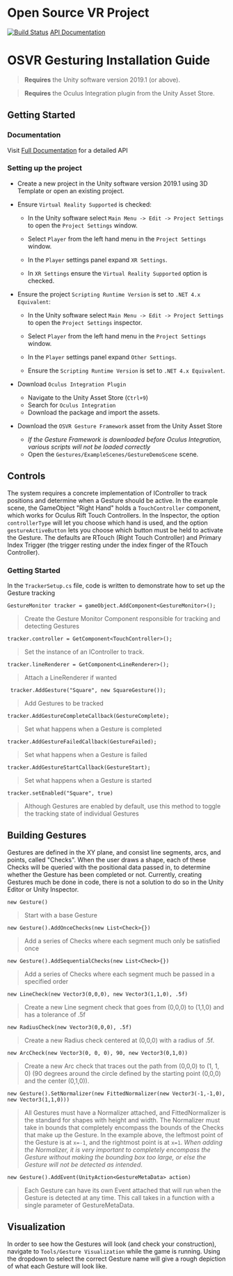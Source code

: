 # Open Source VR Project 
[![Build Status](https://travis-ci.org/os-vr/OSVR-Senior-Project.svg?branch=master)](https://travis-ci.org/os-vr/OSVR-Senior-Project)
[API Documentation](s://os-vr.github.io/OSVR-Senior-Project/namespace_gestures.html)



# OSVR Gesturing Installation Guide   

> **Requires** the Unity software version 2019.1 (or above).

> **Requires** the Oculus Integration plugin from the Unity Asset Store.

  

## Getting Started

### Documentation

Visit [Full Documentation](s://os-vr.github.io/OSVR-Senior-Project/namespace_gestures.html) for a detailed API

### Setting up the project

* Create a new project in the Unity software version 2019.1 using 3D Template or open an existing project.

* Ensure `Virtual Reality Supported` is checked:

  * In the Unity software select `Main Menu -> Edit -> Project Settings` to open the `Project Settings` window.

  * Select `Player` from the left hand menu in the `Project Settings` window.

  * In the `Player` settings panel expand `XR Settings`.

  * In `XR Settings` ensure the `Virtual Reality Supported` option is checked.

* Ensure the project `Scripting Runtime Version` is set to `.NET 4.x Equivalent`:

  * In the Unity software select `Main Menu -> Edit -> Project Settings` to open the `Project Settings` inspector.

  * Select `Player` from the left hand menu in the `Project Settings` window.

  * In the `Player` settings panel expand `Other Settings`.

  * Ensure the `Scripting Runtime Version` is set to `.NET 4.x Equivalent`.

* Download `Oculus Integration Plugin`
  * Navigate to the Unity Asset Store (`Ctrl+9`) 
  * Search for `Oculus Integration`
  * Download the package and import the assets.

* Download the `OSVR Gesture Framework` asset from the Unity Asset Store
  * *If the Gesture Framework is downloaded before Oculus Integration, various scripts will not be loaded correctly*
  * Open the `Gestures/ExampleScenes/GestureDemoScene` scene.


## Controls
 
The system requires a concrete implementation of IController to track positions and determine when a Gesture should be active. In the example scene, the GameObject "Right Hand" holds a `TouchController` component, which works for Oculus Rift Touch Controllers. In the Inspector, the option `controllerType` will let you choose which hand is used, and the option `gestureActiveButton` lets you choose which button must be held to activate the Gesture. The defaults are RTouch (Right Touch Controller) and Primary Index Trigger (the trigger resting under the index finger of the RTouch Controller).
  

### Getting Started

In the `TrackerSetup.cs` file, code is written to demonstrate how to set up the Gesture tracking

`GestureMonitor tracker = gameObject.AddComponent<GestureMonitor>();`
> Create the Gesture Monitor Component responsible for tracking and detecting Gestures

`tracker.controller = GetComponent<TouchController>();`
> Set the instance of an IController to track. 

`tracker.lineRenderer = GetComponent<LineRenderer>();`
> Attach a LineRenderer if wanted
  
` tracker.AddGesture("Square", new SquareGesture());`
> Add Gestures to be tracked

`tracker.AddGestureCompleteCallback(GestureComplete);`
> Set what happens when a Gesture is completed

`tracker.AddGestureFailedCallback(GestureFailed);`
> Set what happens when a Gesture is failed

`tracker.AddGestureStartCallback(GestureStart);`
> Set what happens when a Gesture is started

`tracker.setEnabled("Square", true)`
> Although Gestures are enabled by default, use this method to toggle the tracking state of individual Gestures


## Building Gestures

Gestures are defined in the XY plane, and consist line segments, arcs, and points, called "Checks". When the user draws a shape, each of these Checks will be queried with the positional data passed in, to determine whether the Gesture has been completed or not.
Currently, creating Gestures much be done in code, there is not a solution to do so in the Unity Editor or Unity Inspector. 

`new Gesture()`

> Start with a base Gesture

`new Gesture().AddOnceChecks(new List<Check>{})`

> Add a series of Checks where each segment much only be satisfied once

`new Gesture().AddSequentialChecks(new List<Check>{})`

> Add a series of Checks where each segment much be passed in a specified order

`new LineCheck(new Vector3(0,0,0), new Vector3(1,1,0), .5f)`

> Create a new Line segment check that goes from (0,0,0) to (1,1,0) and has a tolerance of .5f

`new RadiusCheck(new Vector3(0,0,0), .5f)`

> Create a new Radius check centered at (0,0,0) with a radius of .5f.

`new ArcCheck(new Vector3(0, 0, 0), 90, new Vector3(0,1,0))`

> Create a new Arc check that traces out the path from (0,0,0) to (1, 1, 0) (90 degrees around the circle defined by the starting point (0,0,0) and the center (0,1,0)).

`new Gesture().SetNormalizer(new FittedNormalizer(new Vector3(-1,-1,0), new Vector3(1,1,0)))`
> All Gestures must have a Normalizer attached, and FittedNormalizer is the standard for shapes with height and width. The Normalizer must take in bounds that completely encompass the bounds of the Checks that make up the Gesture. In the example above, the leftmost point of the Gesture is at `x=-1`, and the rightmost point is at `x=1`. 
> *When adding the Normalizer, it is very important to completely encompass the Gesture without making the bounding box too large, or else the Gesture will not be detected as intended*.  
  
`new Gesture().AddEvent(UnityAction<GestureMetaData> action)`
> Each Gesture can have its own Event attached that will run when the Gesture is detected at any time. This call takes in a function with a single parameter of GestureMetaData. 

## Visualization
In order to see how the Gestures will look (and check your construction), navigate to `Tools/Gesture Visualization` while the game is running. Using the dropdown to select the correct Gesture name will give a rough depiction of what each Gesture will look like.




